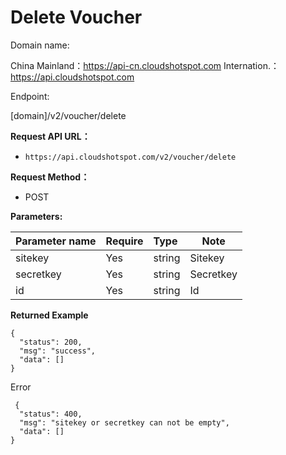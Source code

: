 # Delete Voucher
 
Domain name:

China Mainland：https://api-cn.cloudshotspot.com
Internation.：https://api.cloudshotspot.com

Endpoint:

[domain]/v2/voucher/delete



**Request API URL：**
- ` https://api.cloudshotspot.com/v2/voucher/delete `
  
**Request Method：**
- POST 

**Parameters:** 

|Parameter name|Require|Type|Note|
|:----    |:---|:----- |-----   |
|sitekey |  Yes  |    string   |    Sitekey   |
|secretkey |  Yes  |    string   |    Secretkey   |
|id |  Yes  |    string   |    Id   |



**Returned Example**


``` 
{
  "status": 200,
  "msg": "success",
  "data": []
}

```

 Error
```
 {
  "status": 400,
  "msg": "sitekey or secretkey can not be empty",
  "data": []
}
```
